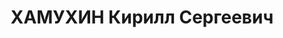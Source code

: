 ---
title: ХАМУХИН Кирилл Сергеевич
description: "Род. в 1892, Полтавская губ., Золотоношский уезд. Заведовал продскладом\
  \ «Золотопродснаба» в пос. Шира Хакасской АО КК. \n  Арестован 23.09.1936. Обв.\
  \ по ст. 58-8, 58-10, 58-11 УК РСФСР. Приговор: ВК ВС СССР, 21.04.1937 – ВМН. Расстрелян\
  \ 21.04.1937, в г. Красноярске. \n  Реабилитирован ВК ВС СССР 26.10.1957"
---